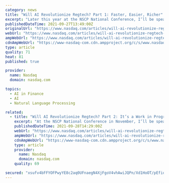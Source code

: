 ```yaml
---
category: news
title: "Will AI Revolutionize Regtech? Part 1: Faster, Easier, Richer"
excerpt: "Later this year at the NSCP National Conference, I’ll be speaking on a panel with Jane Stabile and Andrew Siegel on the topic “Will AI Revolutionize the Financial Services Industry?” To help promote the event,"
publishedDateTime: 2021-09-27T13:49:00Z
originalUrl: "https://www.nasdaq.com/articles/will-ai-revolutionize-regtech-part-1%3A-faster-easier-richer-2021-09-27"
webUrl: "https://www.nasdaq.com/articles/will-ai-revolutionize-regtech-part-1%3A-faster-easier-richer-2021-09-27"
ampWebUrl: "https://www.nasdaq.com/articles/will-ai-revolutionize-regtech-part-1%3A-faster-easier-richer-2021-09-27?amp"
cdnAmpWebUrl: "https://www-nasdaq-com.cdn.ampproject.org/c/s/www.nasdaq.com/articles/will-ai-revolutionize-regtech-part-1%3A-faster-easier-richer-2021-09-27?amp"
type: article
quality: 71
heat: 81
published: true

provider:
  name: Nasdaq
  domain: nasdaq.com

topics:
  - AI in Finance
  - AI
  - Natural Language Processing

related:
  - title: "Will AI Revolutionize Regtech? Part 2: It’s a Work in Progress"
    excerpt: "At the NSCP National Conference in November, I’ll be speaking on a panel with Jane Stabile and Andrew Siegel on the topic “Will AI Revolutionize the Financial Services Industry?” This is the second in a series of related blog posts on AI and its impact on the industry."
    publishedDateTime: 2021-09-28T14:29:00Z
    webUrl: "https://www.nasdaq.com/articles/will-ai-revolutionize-regtech-part-2%3A-its-a-work-in-progress-2021-09-28"
    ampWebUrl: "https://www.nasdaq.com/articles/will-ai-revolutionize-regtech-part-2%3A-its-a-work-in-progress-2021-09-28?amp"
    cdnAmpWebUrl: "https://www-nasdaq-com.cdn.ampproject.org/c/s/www.nasdaq.com/articles/will-ai-revolutionize-regtech-part-2%3A-its-a-work-in-progress-2021-09-28?amp"
    type: article
    provider:
      name: Nasdaq
      domain: nasdaq.com
    quality: 69

secured: "xsufv4bFFYOFPwyYE8c2aq0UFnaegN4XjFgoV4vhAwiJQPn/Xd1HoOT/pEfiqkeBqZC7S9BAAp6SxvJTYWMP0PwdIfY41HjaJln8bTYlFm1lBFhcXcp/KMv0UHG78t/z9rAhLCtbdP/b4jePQl7wK0n2Sg2WfgwF9H3ZjurSfNB8W2f4m9O4cAbHuCb3Mbu+buoa2afe4UPDxDKnHdk5ZTfZkDdAvo+g9e1rbYwZmP7jISGZ/RsvfMKOttmDwP0V49PGS0uOMmndMkXHNwxxIeLkQxLj521nyJZHP61ztJ/hFjTggHxqm8BbXYT3ZPxGIc0iX1v4Ro3Vy72z0rygBSwsYvhZH5v8lb+yWjmMpac=;LC8kSdZrrLBTyhxF+g+W0A=="
---
```


